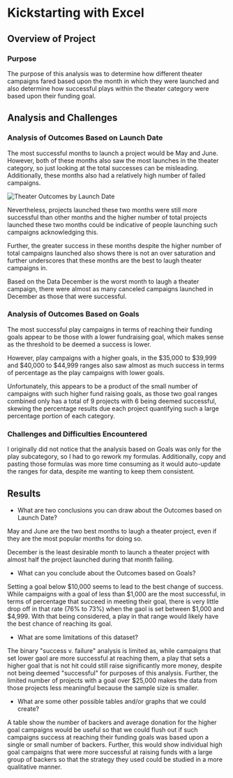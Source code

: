 # Kickstarting with Excel

## Overview of Project

### Purpose

The purpose of this analysis was to determine how different theater campaigns fared based upon the month in which they were launched and also determine how successful plays within the theater category were based upon their funding goal.  

## Analysis and Challenges

### Analysis of Outcomes Based on Launch Date

The most successful months to launch a project would be May and June.  However, both of these months also saw the most launches in the theater category, so just looking at the total successes can be misleading.  Additionally, these months also had a relatively high number of failed campaigns.  

![Theater Outcomes by Launch Date](kickstarter-analysis/resources/Theater_Outcome_vs_Launch.png)

Nevertheless, projects launched these two months were still more successful than other months and the higher number of total projects launched these two months could be indicative of people launching such campaigns acknowledging this.  

Further, the greater success in these months despite the higher number of total campaigns launched also shows there is not an over saturation and further underscores that these months are the best to laugh theater campaigns in.  

Based on the Data December is the worst month to laugh a theater campaign, there were almost as many canceled campaigns launched in December as those that were successful.

### Analysis of Outcomes Based on Goals

The most successful play campaigns in terms of reaching their funding goals appear to be those with a lower fundraising goal, which makes sense as the threshold to be deemed a success is lower.  

However, play campaigns with a higher goals, in the $35,000 to $39,999 and $40,000 to $44,999 ranges also saw almost as much success in terms of percentage as the play campaigns with lower goals.  

Unfortunately, this appears to be a product of the small number of campaigns with such higher fund raising goals, as those two goal ranges combined only has a total of 9 projects with 6 being deemed successful, skewing the percentage results due each project quantifying such a large percentage portion of each category.

### Challenges and Difficulties Encountered

I originally did not notice that the analysis based on Goals was only for the play subcategory, so I had to go rework my formulas.  Additionally, copy and pasting those formulas was more time consuming as it would auto-update the ranges for data, despite me wanting to keep them consistent. 

## Results

- What are two conclusions you can draw about the Outcomes based on Launch Date?

May and June are the two best months to laugh a theater project, even if they are the most popular months for doing so. 

December is the least desirable month to launch a theater project with almost half the project launched during that month failing. 

- What can you conclude about the Outcomes based on Goals?

Setting a goal below $10,000 seems to lead to the best change of success.  While campaigns with a goal of less than $1,000 are the most successful, in terms of percentage that succeed in meeting their goal, there is very little drop off in that rate (76% to 73%) when the gaol is set between $1,000 and $4,999.  With that being considered, a play in that range would likely have the best chance of reaching its goal.  

- What are some limitations of this dataset?

The binary "success v. failure" analysis is limited as, while campaigns that set lower gaol are more successful at reaching them, a play that sets a higher goal that is not hit could still raise significantly more money, despite not being deemed "successful" for purposes of this analysis. Further, the limited number of projects with a goal over $25,000 makes the data from those projects less meaningful because the sample size is smaller. 

- What are some other possible tables and/or graphs that we could create?

A table show the number of backers and average donation for the higher goal campaigns would be useful so that we could flush out if such campaigns success at reaching their funding goals was based upon a single or small number of backers.  Further, this would show individual high goal campaigns that were more successful at raising funds with a large group of backers so that the strategy they used could be studied in a more qualitative manner. 
